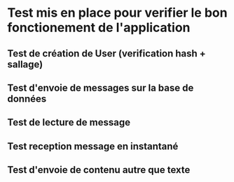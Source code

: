 # Test mis en place pour verifier le bon fonctionement de l'application

## Test de création de User (verification hash + sallage)

## Test d'envoie de messages sur la base de données

## Test de lecture de message

## Test reception message en instantané

## Test d'envoie de contenu autre que texte 